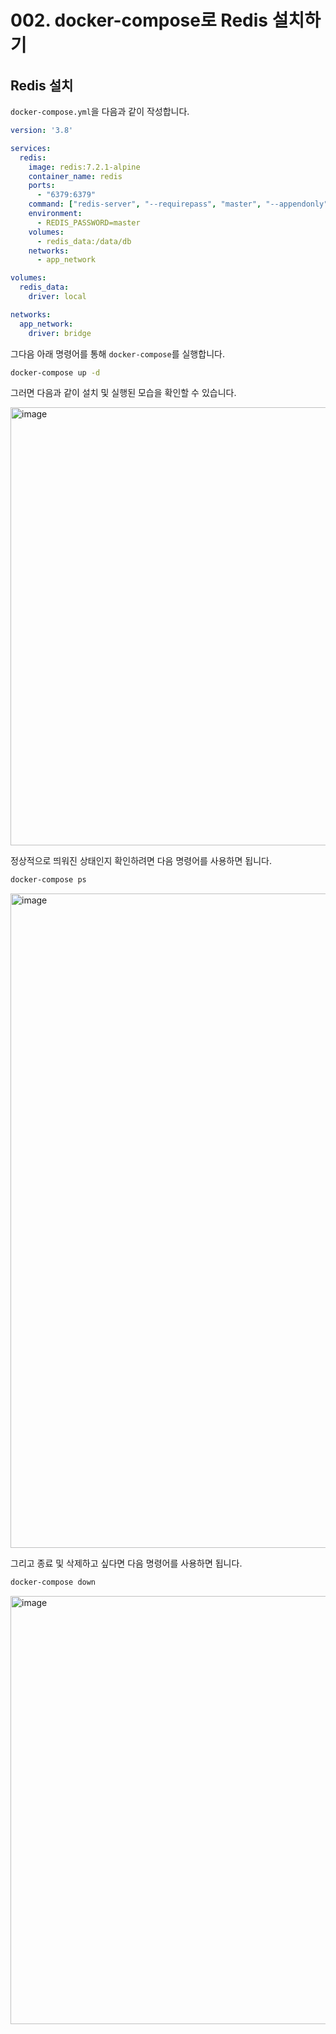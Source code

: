 # 002. docker-compose로 Redis 설치하기

## Redis 설치

`docker-compose.yml`을 다음과 같이 작성합니다.

```yaml
version: '3.8'

services:
  redis:
    image: redis:7.2.1-alpine
    container_name: redis
    ports:
      - "6379:6379"
    command: ["redis-server", "--requirepass", "master", "--appendonly", "yes"] # 비밀번호 설정 추가
    environment:
      - REDIS_PASSWORD=master
    volumes:
      - redis_data:/data/db
    networks:
      - app_network

volumes:
  redis_data:
    driver: local

networks:
  app_network:
    driver: bridge
```

그다음 아래 명령어를 통해 `docker-compose`를 실행합니다.

```bash
docker-compose up -d
```

그러면 다음과 같이 설치 및 실행된 모습을 확인할 수 있습니다.

<img width="701" alt="image" src="https://github.com/user-attachments/assets/9c3f7afa-2b73-48c0-ba96-9142615a39d1" />

정상적으로 띄워진 상태인지 확인하려면 다음 명령어를 사용하면 됩니다.

```bash
docker-compose ps
```

<img width="1047" alt="image" src="https://github.com/user-attachments/assets/3f8797f9-c44d-42c0-9cd4-925d3a8561b7" />

그리고 종료 및 삭제하고 싶다면 다음 명령어를 사용하면 됩니다.

```bash
docker-compose down
```

<img width="685" alt="image" src="https://github.com/user-attachments/assets/02c4c5d2-6799-4097-936f-000512307333" />
